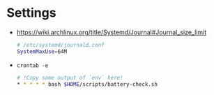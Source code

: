 # Settings

- https://wiki.archlinux.org/title/Systemd/Journal#Journal_size_limit

  ```sh
  # /etc/systemd/journald.conf
  SystemMaxUse=64M
  ```

- `crontab -e`
  ```sh
  # !Copy some output of `env` here!
  * * * * * bash $HOME/scripts/battery-check.sh
  ```
